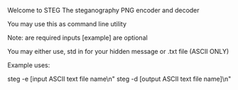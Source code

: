 Welcome to STEG
The steganography PNG encoder and decoder

You may use this as command line utility

Note: 
<example> are required inputs
[example] are optional

You may either use, std in for your hidden message or .txt file (ASCII ONLY)

Example uses:

steg -e <original image name> <modified image name> [input ASCII text file name\n"
steg -d <modified image name> [output ASCII text file name]\n"



